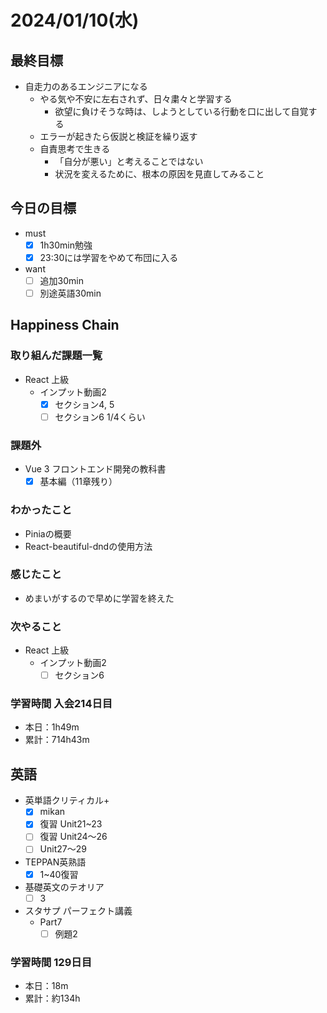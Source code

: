 # 2024/01/10(水)

## 最終目標

- 自走力のあるエンジニアになる
  - やる気や不安に左右されず、日々粛々と学習する
    - 欲望に負けそうな時は、しようとしている行動を口に出して自覚する
  - エラーが起きたら仮説と検証を繰り返す
  - 自責思考で生きる
    - 「自分が悪い」と考えることではない
    - 状況を変えるために、根本の原因を見直してみること

## 今日の目標

- must
  - [x] 1h30min勉強
  - [x] 23:30には学習をやめて布団に入る

- want
  - [ ] 追加30min
  - [ ] 別途英語30min

## Happiness Chain

### 取り組んだ課題一覧

- React 上級
  - インプット動画2
    - [x] セクション4, 5
    - [ ] セクション6 1/4くらい

### 課題外

- Vue 3 フロントエンド開発の教科書
  - [x] 基本編（11章残り）

### わかったこと

- Piniaの概要
- React-beautiful-dndの使用方法

### 感じたこと

- めまいがするので早めに学習を終えた

### 次やること

- React 上級
  - インプット動画2
    - [ ] セクション6

### 学習時間 入会214日目

- 本日：1h49m
- 累計：714h43m

## 英語

- 英単語クリティカル+
  - [x] mikan
  - [x] 復習 Unit21~23
  - [ ] 復習 Unit24〜26
  - [ ] Unit27〜29

- TEPPAN英熟語
  - [x] 1~40復習

- 基礎英文のテオリア
  - [ ] 3

- スタサプ パーフェクト講義
  - Part7
    - [ ] 例題2

### 学習時間 129日目

- 本日：18m
- 累計：約134h
